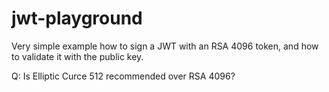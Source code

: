 # jwt-playground

Very simple example how to sign a JWT with an RSA 4096 token, and how to validate it with the public key.

Q: Is Elliptic Curce 512 recommended over RSA 4096?